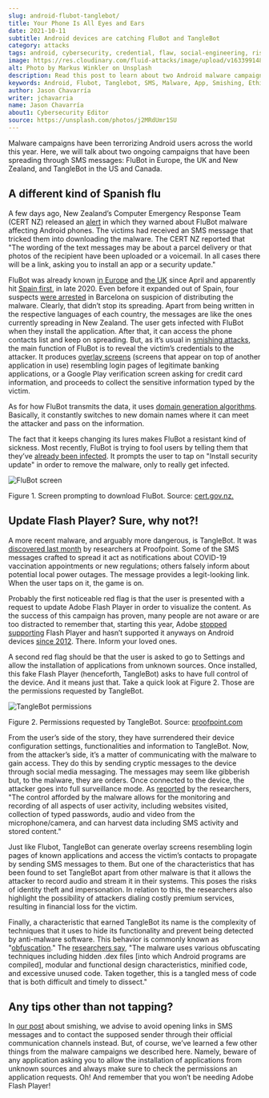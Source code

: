 ```yaml
---
slug: android-flubot-tanglebot/
title: Your Phone Is All Eyes and Ears
date: 2021-10-11
subtitle: Android devices are catching FluBot and TangleBot
category: attacks
tags: android, cybersecurity, credential, flaw, social-engineering, risk
image: https://res.cloudinary.com/fluid-attacks/image/upload/v1633991486/blog/android-flubot-tanglebot/cover_android.webp
alt: Photo by Markus Winkler on Unsplash
description: Read this post to learn about two Android malware campaigns. FluBot fools its victims using clever lures and TangleBot can be used to spy on the victims.
keywords: Android, Flubot, Tanglebot, SMS, Malware, App, Smishing, Ethical Hacking, Pentesting
author: Jason Chavarría
writer: jchavarria
name: Jason Chavarría
about1: Cybersecurity Editor
source: https://unsplash.com/photos/j2MRdUmr1SU
---
```


Malware campaigns have been terrorizing Android users
across the world this year.
Here,
we will talk about two ongoing campaigns
that have been spreading through SMS messages:
FluBot in Europe,
the UK and New Zealand,
and TangleBot in the US and Canada.

## A different kind of Spanish flu

A few days ago,
New Zealand’s Computer Emergency Response Team (CERT NZ)
released an [alert](https://www.cert.govt.nz/individuals/news-and-events/parcel-delivery-text-message-infecting-android-phones/)
in which they warned about FluBot malware
affecting Android phones.
The victims had received an SMS message
that tricked them into downloading the malware.
The CERT NZ reported that
"The wording of the text messages may be about a parcel delivery
or that photos of the recipient have been uploaded
or a voicemail.
In all cases there will be a link,
asking you to install an app
or a security update."

FluBot was already known [in Europe](https://www.proofpoint.com/us/blog/threat-insight/flubot-android-malware-spreading-rapidly-through-europe-may-hit-us-soon#)
and
[the UK](https://www.zdnet.com/article/this-password-stealing-android-malware-is-spreading-quickly-heres-watch-to-watch-out-for/)
since April
and apparently hit [Spain first](https://twitter.com/ThreatFabric/status/1346807894860300288),
in late 2020.
Even before it expanded out of Spain, four suspects [were arrested](https://therecord.media/flubot-malware-gang-arrested-in-barcelona/)
in Barcelona
on suspicion of distributing the malware.
Clearly,
that didn’t stop its spreading.
Apart from being written in the respective languages of each country,
the messages are like the ones currently spreading in New Zealand.
The user gets infected with FluBot
when they install the application.
After that,
it can access the phone contacts list
and keep on spreading.
But, as it’s usual in [smishing attacks](../smishing/),
the main function of FluBot is
to reveal the victim’s credentials to the attacker.
It produces [overlay screens](https://www.lifewire.com/what-is-screen-overlay-4176177)
(screens that appear on top of another application in use)
resembling login pages of legitimate banking applications,
or a Google Play verification screen
asking for credit card information,
and proceeds to collect the sensitive information
typed by the victim.

As for how FluBot transmits the data,
it uses [domain generation algorithms](https://blog.malwarebytes.com/security-world/2016/12/explained-domain-generating-algorithm/).
Basically,
it constantly switches to new domain names
where it can meet the attacker
and pass on the information.

The fact that it keeps changing its lures
makes FluBot a resistant kind of sickness.
Most recently,
FluBot is trying to fool users
by telling them that they’ve [already been infected](https://threatpost.com/flubot-malware-targets-androids-with-fake-security-updates/175276/).
It prompts the user to tap on "Install security update"
in order to remove the malware,
only to really get infected.

<div class="imgblock">

![FluBot screen](https://res.cloudinary.com/fluid-attacks/image/upload/v1633991393/blog/android-flubot-tanglebot/Android-Figure-1.webp)

<div class="title">

Figure 1. Screen prompting to download FluBot. Source: [cert.gov.nz.](https://www.cert.govt.nz/assets/Uploads/images/Flubot-install-page.png)

</div>

</div>

## Update Flash Player? Sure, why not?!

A more recent malware,
and arguably more dangerous,
is TangleBot.
It was [discovered last month](https://www.cloudmark.com/en/blog/mobile/tanglebot-new-advanced-sms-malware-targets-mobile-users-across-us-and-canada-covid-19)
by researchers at Proofpoint.
Some of the SMS messages crafted to spread it
act as notifications about COVID-19 vaccination appointments
or new regulations;
others falsely inform about potential local power outages.
The message provides a legit-looking link.
When the user taps on it,
the game is on.

Probably the first noticeable red flag is that the user is presented
with a request to update Adobe Flash Player in order to visualize the
content. As the success of this campaign has proven, many people are not
aware or are too distracted to remember that, starting this year, Adobe
[stopped
supporting](https://www.adobe.com/products/flashplayer/end-of-life.html)
Flash Player and hasn’t supported it anyways on Android devices
[since 2012](https://community.adobe.com/t5/flash-player-discussions/flash-player-for-android-phones/td-p/9954925).
There. Inform your loved ones.

A second red flag should be
that the user is asked to go to Settings
and allow the installation of applications
from unknown sources.
Once installed,
this fake Flash Player
(henceforth, TangleBot)
asks to have full control of the device.
And it means just that.
Take a quick look at Figure 2.
Those are the permissions requested by TangleBot.

<div class="imgblock">

![TangleBot permissions](https://res.cloudinary.com/fluid-attacks/image/upload/v1633991394/blog/android-flubot-tanglebot/Android-Figure-2.webp)

<div class="title">

Figure 2. Permissions requested by TangleBot. Source:
[proofpoint.com](https://www.proofpoint.com/sites/default/files/inline-images/image-20211001134835-14.png)

</div>

</div>

From the user’s side of the story,
they have surrendered their device configuration settings,
functionalities and information to TangleBot.
Now,
from the attacker’s side,
it’s a matter of communicating with the malware
to gain access.
They do this by sending cryptic messages to the device
through social media messaging.
The messages may seem like gibberish but,
to the malware,
they are orders.
Once connected to the device,
the attacker goes into full surveillance mode.
As [reported](https://www.proofpoint.com/us/blog/threat-insight/mobile-malware-tanglebot-untangled)
by
the researchers,
"The control afforded by the malware allows
for the monitoring and recording
of all aspects of user activity,
including websites visited,
collection of typed passwords,
audio and video from the microphone/camera,
and can harvest data
including SMS activity and stored content."

Just like Flubot,
TangleBot can generate overlay screens
resembling login pages of known applications
and access the victim’s contacts
to propagate by sending SMS messages to them.
But one of the characteristics
that has been found to set TangleBot apart
from other malware
is that it allows the attacker
to record audio
and stream it in their systems.
This poses the risks of identity theft
and impersonation.
In relation to this,
the researchers also highlight
the possibility of attackers dialing costly premium services,
resulting in financial loss for the victim.

Finally,
a characteristic that earned TangleBot its name
is the complexity of techniques
that it uses to hide its functionality
and prevent being detected by anti-malware software.
This behavior is commonly known as "[obfuscation](https://www.zdnet.com/article/a-question-of-security-what-is-obfuscation-and-how-does-it-work/)."
The [researchers say](https://www.proofpoint.com/us/blog/threat-insight/mobile-malware-tanglebot-untangled),
"The malware uses various obfuscating techniques
including hidden .dex files
\[into which Android programs are compiled\],
modular and functional design characteristics,
minified code,
and excessive unused code.
Taken together,
this is a tangled mess of code
that is both difficult and timely to dissect."

## Any tips other than not tapping?

In [our post](../blog/smishing/) about smishing,
we advise to avoid opening links in SMS messages
and to contact the supposed sender
through their official communication channels instead.
But,
of course,
we’ve learned a few other things
from the malware campaigns we described here.
Namely,
beware of any application asking you
to allow the installation of applications
from unknown sources
and always make sure to check the permissions
an application requests.
Oh\!
And remember that you won’t be needing Adobe Flash Player\!
